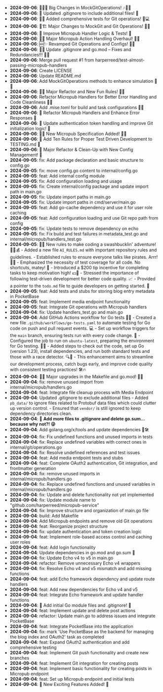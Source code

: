 - **2024-09-06**: 🎉🎈🎶 Big Changes in MockGitOperations! 🎶🎈🎉
- **2024-09-06**: 🎉 Updated .gitignore to include additional files! 🎉
- **2024-09-06**: 🚀✨ Added comprehensive tests for Git operations! 🎉💻
- **2024-09-06**: 🎉🏗️ Major Changes to MockGit and Git Operations! 🚀🏁
- **2024-09-06**: 🎉 Improve Micropub Handler Logic & Tests! 🚀
- **2024-09-06**: 🎉🎉 Major Micropub Action Handling Overhaul! 🎉🎉
- **2024-09-06**: 🆕✨ Revamped Git Operations and Configs! 🥳✨
- **2024-09-06**: 🎉🎉 Update .gitignore and go.mod – Fixes and Redundancies!!! 🚀🚀
- **2024-09-06**: Merge pull request #1 from harperreed/test-almost-passing-micropub-handlers
- **2024-09-06**: Create LICENSE
- **2024-09-06**: Update README.md
- **2024-09-06**: Add MockGitOperations methods to enhance simulation 🎉🚀
- **2024-09-06**: 🎉🎊 Major Refactor and New Fun Rules! 🎊🎉
- **2024-09-06**: Refactor Micropub Handlers for Better Error Handling and Code Cleanliness 🎉🚀
- **2024-09-06**: Add .mise.toml for build and task configurations 🎉🚀
- **2024-09-06**: 🎉 Refactor Micropub Handlers and Enhance Error Responses 🚀
- **2024-09-06**: 🚀 Update authentication token handling and improve Git initialization logic! 🎉
- **2024-09-06**: 🎉✨ New Micropub Specification Added! 🚀📜
- **2024-09-06**: 📝 Add Ten Rules for Proper Test Driven Development to TESTING.md 🎉
- **2024-09-06**: 🚀 Major Refactor & Clean-Up with New Config Management! 🎉
- **2024-09-05**: fix: Add package declaration and basic structure to config.go
- **2024-09-05**: fix: move config.go content to internal/config.go
- **2024-09-05**: feat: Add internal config module
- **2024-09-05**: fix: Add configuration loading and usage
- **2024-09-05**: fix: Create internal/config package and update import path in main.go
- **2024-09-05**: fix: Update import paths in main.go
- **2024-09-05**: fix: Update import paths in cmd/server/main.go
- **2024-09-05**: feat: Add go-cache dependency and use it for user role caching
- **2024-09-05**: feat: Add configuration loading and use Git repo path from config
- **2024-09-05**: fix: Update tests to remove dependency on echo
- **2024-09-05**: fix: Fix build and test failures in metadata_test.go and internal/micropub/handlers_test.go
- **2024-09-05**: 🎉🦜 New rules to make coding a swashbucklin' adventure! 🏴‍☠️💰 - Added a new file `AI_RULES.md` with important repository rules and guidelines. - Established rules to ensure everyone talks like pirates. Arrr! 🏴‍☠️ - Emphasized the necessity of test coverage for all code. No shortcuts, matey! 🧪 - Introduced a $200 tip incentive for completing tasks to keep motivation high! 💵💪 - Stressed the importance of following test-driven development for better code quality. 📈 - Provided a pointer to the `todo.md` file to guide developers on getting started. 🚀
- **2024-09-05**: feat: Add tests and stubs for storing blog entry metadata in PocketBase
- **2024-09-05**: feat: Implement media endpoint functionality
- **2024-09-05**: feat: Integrate Git operations with Micropub handlers
- **2024-09-04**: fix: Update handlers_test.go and main.go
- **2024-09-04**: Add GitHub Actions workflow for Go tests 🚀🎉 - Created a new file `.github/workflows/go-tests.yaml` to automate testing for Go code on push and pull request events. 💻 - Set up workflow triggers for the `main` branch, ensuring tests run with every code change. 🔄 - Configured the job to run on `ubuntu-latest`, preparing the environment for Go testing. 🐧✨ - Added steps to check out the code, set up Go (version 1.23), install dependencies, and run both standard tests and those with a race detector. 🔍🧪 - This enhancement aims to streamline our development process, catch bugs early, and improve code quality with consistent testing practices! 🛠️🔥
- **2024-09-04**: 🎉🎉 Major upgrades in the Makefile and go.mod! 🚀💥
- **2024-09-04**: fix: remove unused import from internal/micropub/handlers.go
- **2024-09-04**: feat: Integrate file cleanup process with Media Endpoint
- **2024-09-04**: Updated .gitignore to exclude additional files - Added `pb_data/` to ignore files related to Protobuf data files which could clutter up version control. - Ensured that `vendor/` is still ignored to keep dependency directories clean.
- **2024-09-04**: 📝 **Add more files to .gitignore and delete go.sum... because why not?! 😜**
- **2024-09-04**: Add golang.org/x/tools and update dependencies 🚀🛠️
- **2024-09-04**: fix: Fix undefined functions and unused imports in tests
- **2024-09-04**: fix: Replace undefined variables with correct ones in internal/git/operations.go
- **2024-09-04**: fix: Resolve undefined references and test issues
- **2024-09-04**: feat: Add media endpoint tests and stubs
- **2024-09-04**: feat: Complete OAuth2 authentication, Git integration, and frontmatter generation
- **2024-09-04**: fix: remove unused imports in internal/micropub/handlers.go
- **2024-09-04**: fix: Replace undefined functions and unused variables in internal/micropub/handlers.go
- **2024-09-04**: fix: Update and delete functionality not yet implemented
- **2024-09-04**: fix: Update module name to "github.com/harperreed/micropub-service"
- **2024-09-04**: fix: Improve structure and organization of main.go file
- **2024-09-04**: build: Add Makefile
- **2024-09-04**: Add Micropub endpoints and remove old Git operations
- **2024-09-04**: feat: Reorganize project structure
- **2024-09-04**: fix: update authentication and token creation logic
- **2024-09-04**: feat: Implement role-based access control and caching user roles
- **2024-09-04**: feat: Add login functionality
- **2024-09-04**: Update dependencies in go.mod and go.sum 🎉
- **2024-09-04**: fix: Update Echo v4 to v5 in main.go
- **2024-09-04**: refactor: Remove unnecessary Echo v4 wrappers
- **2024-09-04**: fix: Resolve Echo v4 and v5 mismatch and add missing functions
- **2024-09-04**: feat: add Echo framework dependency and update route handlers
- **2024-09-04**: feat: Add new dependencies for Echo v4 and v5
- **2024-09-04**: feat: Integrate Echo framework and update handler functions
- **2024-09-04**: 🎉 Add initial Go module files and .gitignore! 🎉
- **2024-09-04**: feat: Implement update and delete post actions
- **2024-09-04**: refactor: Update main.go to address issues and integrate PocketBase
- **2024-09-04**: feat: Integrate PocketBase into the application
- **2024-09-04**: fix: mark 'Use PocketBase as the backend for managing the blog index and OAuth2' task as completed
- **2024-09-04**: feat: Expand OAuth2 authentication and add comprehensive testing
- **2024-09-04**: feat: Implement Git push functionality and create new branches
- **2024-09-04**: feat: Implement Git integration for creating posts
- **2024-09-04**: feat: Implement basic functionality for creating posts in Micropub endpoint
- **2024-09-04**: feat: Set up Micropub endpoint and initial tests
- **2024-09-04**: 🎉 New Exciting Features Added! 🚀